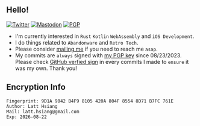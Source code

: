

<!--
**skadomsky/skadomsky** is a ✨ _special_ ✨ repository because its `README.md` (this file) appears on your GitHub profile.

Here are some ideas to get you started:

- 🔭 I’m currently working on ...
- 🌱 I’m currently learning ...
- 👯 I’m looking to collaborate on ...
- 🤔 I’m looking for help with ...
- 💬 Ask me about ...
- 📫 How to reach me: ...
- 😄 Pronouns: ...
- ⚡ Fun fact: ...
-->
## Hello!
[![Twitter](https://img.shields.io/static/v1?label=Twitter&message=@hsiang_latt&color=1DA1F2)](https://twitter.com/hsiang_latt)
[![Mastodon](https://img.shields.io/badge/Mastodon-%40skadomsky@mastodon.world-blueviolet)](https://mastodon.world/@skadomsky)
[![PGP](https://img.shields.io/badge/PGP-public_keys-grey)](https://keys.openpgp.org/vks/v1/by-fingerprint/9D1A9042B4F98105420A804F85548D71B7FC761E)
<!--
[self langSpoken: [[NSArray alloc] initWithObjects: @"zh", @"en", @"ru"];
[self usedLanguages: [NSDictionary dictionaryWithObjectsandKeys: @"Objective-C",
@"Skilled",@"C/C++", @"Won't practice",@"Rust", @"Newbie"]];
self.sayHello();
```
-->
- I'm currently interested in `Rust` `Kotlin` `WebAssembly` and  `iOS Development`.
- I do things related to `Abandonware` and `Retro Tech`.
- Please consider <a href="mailto:latt.hsiang@gmail.com">mailing me</a> if you need to reach me `asap`.
- My commits are `always` signed with [my PGP key](https://skadomsky.com/about/9D1A9042B4F98105420A804F85548D71B7FC761E.asc) since 08/23/2023. Please check [GitHub verfied sign](https://docs.github.com/en/authentication/managing-commit-signature-verification/signing-commits) in every commits I made to `ensure` it was my own. Thank you! <!-- Profile via [@nanimonothing_](https://twitter.com/nanimonothing_)nanimonothing_, author permitted. -->
## Encryption Info
```
Fingerprint: 9D1A 9042 B4F9 8105 420A 804F 8554 8D71 B7FC 761E
Author: Latt Hsiang  
Mail: latt.hsiang@gmail.com  
Exp: 2026-08-22
```
